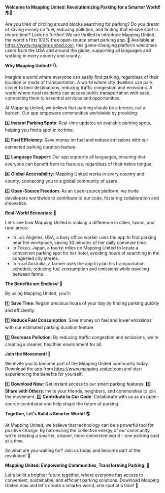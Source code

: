 **Welcome to Mapping United: Revolutionizing Parking for a Smarter World! 🌎🚗**

Are you tired of circling around blocks searching for parking? Do you dream of saving money on fuel, reducing pollution, and finding that elusive spot in record time? Look no further! We are thrilled to introduce Mapping United, the world's first 100% free open-source smart parking app. 🎉 Available at https://www.mapping-united.com, this game-changing platform welcomes users from the USA and around the globe, supporting all languages and working in every country and county.

**Why Mapping United? 🔍**

Imagine a world where everyone can easily find parking, regardless of their location or mode of transportation. A world where city dwellers can park closer to their destinations, reducing traffic congestion and emissions. A world where rural residents can access public transportation with ease, connecting them to essential services and opportunities.

At Mapping United, we believe that parking should be a breeze, not a burden. Our app empowers communities worldwide by providing:

1️⃣ **Instant Parking Spots**: Real-time updates on available parking spots, helping you find a spot in no time.

2️⃣ **Fuel Efficiency**: Save money on fuel and reduce emissions with our estimated parking duration feature.

3️⃣ **Language Support**: Our app supports all languages, ensuring that everyone can benefit from its features, regardless of their native tongue.

4️⃣ **Global Accessibility**: Mapping United works in every country and county, connecting you to a global community of users.

5️⃣ **Open-Source Freedom**: As an open-source platform, we invite developers worldwide to contribute to our code, fostering collaboration and innovation.

**Real-World Scenarios: 🌟**

Let's see how Mapping United is making a difference in cities, towns, and rural areas:

* In Los Angeles, USA, a busy office worker uses the app to find parking near her workplace, saving 30 minutes of her daily commute time.
* In Tokyo, Japan, a tourist relies on Mapping United to locate a convenient parking spot for her hotel, avoiding hours of searching in the congested city streets.
* In rural Australia, a farmer uses the app to plan his transportation schedule, reducing fuel consumption and emissions while traveling between farms.

**The Benefits are Endless! 🌈**

By using Mapping United, you'll:

1️⃣ **Save Time**: Regain precious hours of your day by finding parking quickly and efficiently.

2️⃣ **Reduce Fuel Consumption**: Save money on fuel and lower emissions with our estimated parking duration feature.

3️⃣ **Decrease Pollution**: By reducing traffic congestion and emissions, we're creating a cleaner, healthier environment for all.

**Join the Movement! 🌟**

We invite you to become part of the Mapping United community today. Download the app from https://www.mapping-united.com and start experiencing the benefits for yourself:

1️⃣ **Download Now**: Get instant access to our smart parking features.
2️⃣ **Share with Others**: Invite your friends, neighbors, and communities to join the movement.
3️⃣ **Contribute to Our Code**: Collaborate with us as an open-source contributor and help shape the future of parking.

**Together, Let's Build a Smarter World! 🌎**

At Mapping United, we believe that technology can be a powerful tool for positive change. By harnessing the collective energy of our community, we're creating a smarter, cleaner, more connected world – one parking spot at a time.

So what are you waiting for? Join us today and become part of the revolution! 🚀

**Mapping United: Empowering Communities, Transforming Parking. 💪**

Let's build a brighter future together, where everyone has access to convenient, sustainable, and efficient parking solutions. Download Mapping United now and let's create a smarter world, one spot at a time! 🌟